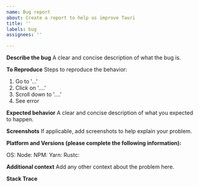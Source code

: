 ```yaml
---
name: Bug report
about: Create a report to help us improve Tauri
title: ''
labels: bug
assignees: ''

---
```


**Describe the bug**
A clear and concise description of what the bug is.

**To Reproduce**
Steps to reproduce the behavior:
1. Go to '...'
2. Click on '....'
3. Scroll down to '....'
4. See error

**Expected behavior**
A clear and concise description of what you expected to happen.

**Screenshots**
If applicable, add screenshots to help explain your problem.

**Platform and Versions (please complete the following information):**
<!-- You can use the `tauri info` command to get this information -->
OS:
Node:
NPM:
Yarn:
Rustc:

**Additional context**
Add any other context about the problem here.

**Stack Trace**
<!-- add if applicable -->